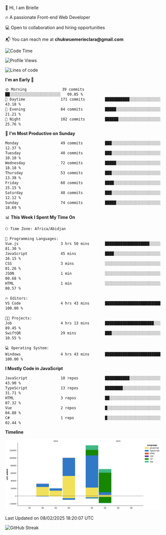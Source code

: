 <div align="left">
  <p>👋 Hi, I am Brielle</p>
  <p>🔥 A passionate Front-end Web Developer</p>
  <p>💻 Open to collaboration and hiring opportunities</p>
  <p>📬 You can reach me at <strong>chukwuemerieclara@gmail.com</strong></p>
</div>


 
 <!--START_SECTION:waka-->
![Code Time](http://img.shields.io/badge/Code%20Time-468%20hrs%2031%20mins-blue)

![Profile Views](http://img.shields.io/badge/Profile%20Views-0-blue)

![Lines of code](https://img.shields.io/badge/From%20Hello%20World%20I%27ve%20Written-290.6%20thousand%20lines%20of%20code-blue)

**I'm an Early 🐤** 

```text
🌞 Morning                39 commits          ██░░░░░░░░░░░░░░░░░░░░░░░   09.85 % 
🌆 Daytime                171 commits         ███████████░░░░░░░░░░░░░░   43.18 % 
🌃 Evening                84 commits          █████░░░░░░░░░░░░░░░░░░░░   21.21 % 
🌙 Night                  102 commits         ██████░░░░░░░░░░░░░░░░░░░   25.76 % 
```
📅 **I'm Most Productive on Sunday** 

```text
Monday                   49 commits          ███░░░░░░░░░░░░░░░░░░░░░░   12.37 % 
Tuesday                  40 commits          ███░░░░░░░░░░░░░░░░░░░░░░   10.10 % 
Wednesday                72 commits          █████░░░░░░░░░░░░░░░░░░░░   18.18 % 
Thursday                 53 commits          ███░░░░░░░░░░░░░░░░░░░░░░   13.38 % 
Friday                   60 commits          ████░░░░░░░░░░░░░░░░░░░░░   15.15 % 
Saturday                 48 commits          ███░░░░░░░░░░░░░░░░░░░░░░   12.12 % 
Sunday                   74 commits          █████░░░░░░░░░░░░░░░░░░░░   18.69 % 
```


📊 **This Week I Spent My Time On** 

```text
🕑︎ Time Zone: Africa/Abidjan

💬 Programming Languages: 
Vue.js                   3 hrs 50 mins       ████████████████████░░░░░   81.30 % 
JavaScript               45 mins             ████░░░░░░░░░░░░░░░░░░░░░   16.15 % 
CSS                      3 mins              ░░░░░░░░░░░░░░░░░░░░░░░░░   01.26 % 
JSON                     1 min               ░░░░░░░░░░░░░░░░░░░░░░░░░   00.68 % 
HTML                     1 min               ░░░░░░░░░░░░░░░░░░░░░░░░░   00.57 % 

🔥 Editors: 
VS Code                  4 hrs 43 mins       █████████████████████████   100.00 % 

🐱‍💻 Projects: 
Job                      4 hrs 13 mins       ██████████████████████░░░   89.45 % 
SwiftQR                  29 mins             ███░░░░░░░░░░░░░░░░░░░░░░   10.55 % 

💻 Operating System: 
Windows                  4 hrs 43 mins       █████████████████████████   100.00 % 
```

**I Mostly Code in JavaScript** 

```text
JavaScript               18 repos            ███████████░░░░░░░░░░░░░░   43.90 % 
TypeScript               13 repos            ████████░░░░░░░░░░░░░░░░░   31.71 % 
HTML                     3 repos             ██░░░░░░░░░░░░░░░░░░░░░░░   07.32 % 
Vue                      2 repos             █░░░░░░░░░░░░░░░░░░░░░░░░   04.88 % 
C#                       1 repo              █░░░░░░░░░░░░░░░░░░░░░░░░   02.44 % 
```



**Timeline**

![Lines of Code chart](https://raw.githubusercontent.com/Brielle28/Brielle28/main/assets/bar_graph.png)


 Last Updated on 08/02/2025 18:20:07 UTC
<!--END_SECTION:waka-->

![GitHub Streak](https://github-readme-streak-stats.herokuapp.com/?user=Brielle28)



